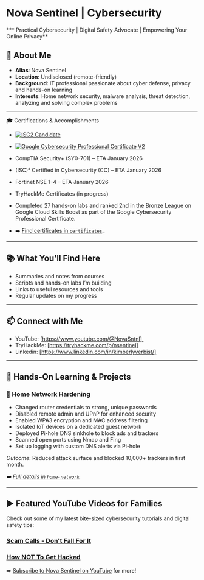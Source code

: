 # Nova Sentinel | Cybersecurity 

*** Practical Cybersecurity | Digital Safety Advocate | Empowering Your Online Privacy**

## 📜 About Me
- **Alias**: Nova Sentinel
- **Location**: Undisclosed (remote-friendly)
- **Background**: IT professional passionate about cyber defense, privacy and hands-on learning
- **Interests**: Home network security, malware analysis, threat detection, analyzing and solving complex problems

---

🎓 Certifications & Accomplishments
- [![ISC2 Candidate](https://images.credly.com/size/110x110/images/9180921d-4a13-429e-9357-6f9706a554f0/image.png)](https://www.credly.com/badges/3eaede4e-8241-48ea-ad62-400dacd77e2a/public_url)
- [![Google Cybersecurity Professional Certificate V2](https://images.credly.com/size/110x110/images/0bf0f2da-a699-4c82-82e2-56dcf1f2e1c7/image.png)](https://www.credly.com/badges/430435df-4a30-4e41-9ef2-4e6a530af2da/public_url)

- CompTIA Security+ (SY0-701) – ETA January 2026
- (ISC)² Certified in Cybersecurity (CC) – ETA January 2026
- Fortinet NSE 1–4 – ETA January 2026
- TryHackMe Certificates (in progress)
- Completed 27 hands-on labs and ranked 2nd in the Bronze League on Google Cloud Skills Boost as part of the Google Cybersecurity Professional Certificate.

- ➡️ [Find certificates in `certificates`](certificates)_

---


## 📚 What You’ll Find Here  

- Summaries and notes from courses  
- Scripts and hands-on labs I’m building  
- Links to useful resources and tools  
- Regular updates on my progress

---

## 📫 Connect with Me  

- YouTube: [https://www.youtube.com/@NovaSntnl] 
- TryHackMe: [https://tryhackme.com/p/nsentinel]
- Linkedin: [https://www.linkedin.com/in/kimberlyverbist/]

---

## 🧪 Hands-On Learning & Projects

### 🔐 Home Network Hardening
- Changed router credentials to strong, unique passwords
- Disabled remote admin and UPnP for enhanced security
- Enabled WPA3 encryption and MAC address filtering
- Isolated IoT devices on a dedicated guest network
- Deployed Pi-hole DNS sinkhole to block ads and trackers
- Scanned open ports using Nmap and Fing
- Set up logging with custom DNS alerts via Pi-hole

*Outcome*: Reduced attack surface and blocked 10,000+ trackers in first month.

_➡️ [Full details in `home-network`](home-network)_

---

## ▶️ Featured YouTube Videos for Families

Check out some of my latest bite-sized cybersecurity tutorials and digital safety tips:

### [Scam Calls - Don't Fall For It](https://www.youtube.com/shorts/zdvIaie7_4k)

### [How NOT To Get Hacked](https://www.youtube.com/shorts/jo1mJysPGkg)


➡️ [Subscribe to Nova Sentinel on YouTube](https://www.youtube.com/@NovaSntnl) for more!

